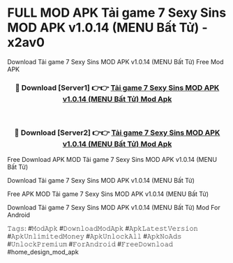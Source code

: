 # FULL MOD APK Tải game 7 Sexy Sins MOD APK v1.0.14 (MENU Bất Tử) - x2av0
Download Tải game 7 Sexy Sins MOD APK v1.0.14 (MENU Bất Tử) Free Mod APK

<div align="center">
<h3>🔴 Download [Server1] 👉👉 <a href="https://apk-comot.site?title=Tải_game_7_Sexy_Sins_MOD_APK_v1.0.14_(MENU_Bất_Tử)">Tải game 7 Sexy Sins MOD APK v1.0.14 (MENU Bất Tử) Mod Apk</a></h3><br>

<h3>🔴 Download [Server2] 👉👉 <a href="https://apk-comot.site?title=Tải_game_7_Sexy_Sins_MOD_APK_v1.0.14_(MENU_Bất_Tử)">Tải game 7 Sexy Sins MOD APK v1.0.14 (MENU Bất Tử) Mod Apk</a></h3>
</div>


Free Download APK MOD Tải game 7 Sexy Sins MOD APK v1.0.14 (MENU Bất Tử)

Download Tải game 7 Sexy Sins MOD APK v1.0.14 (MENU Bất Tử) 

Free APK MOD Tải game 7 Sexy Sins MOD APK v1.0.14 (MENU Bất Tử) 

Download Tải game 7 Sexy Sins MOD APK v1.0.14 (MENU Bất Tử) Mod For Android

𝚃𝚊𝚐𝚜: #𝙼𝚘𝚍𝙰𝚙𝚔 #𝙳𝚘𝚠𝚗𝚕𝚘𝚊𝚍𝙼𝚘𝚍𝙰𝚙𝚔 #𝙰𝚙𝚔𝙻𝚊𝚝𝚎𝚜𝚝𝚅𝚎𝚛𝚜𝚒𝚘𝚗 #𝙰𝚙𝚔𝚄𝚗𝚕𝚒𝚖𝚒𝚝𝚎𝚍𝙼𝚘𝚗𝚎𝚢 #𝙰𝚙𝚔𝚄𝚗𝚕𝚘𝚌𝚔𝙰𝚕𝚕 #𝙰𝚙𝚔𝙽𝚘𝙰𝚍𝚜 #𝚄𝚗𝚕𝚘𝚌𝚔𝙿𝚛𝚎𝚖𝚒𝚞𝚖 #𝙵𝚘𝚛𝙰𝚗𝚍𝚛𝚘𝚒𝚍 #𝙵𝚛𝚎𝚎𝙳𝚘𝚠𝚗𝚕𝚘𝚊𝚍 #home_design_mod_apk